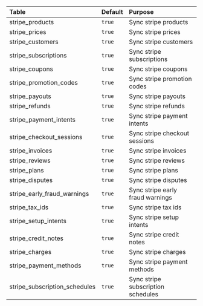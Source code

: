 | Table                         | Default | Purpose                            |
| :---------------------------- | :------ | :--------------------------------- |
| stripe_products               | `true`  | Sync stripe products               |
| stripe_prices                 | `true`  | Sync stripe prices                 |
| stripe_customers              | `true`  | Sync stripe customers              |
| stripe_subscriptions          | `true`  | Sync stripe subscriptions          |
| stripe_coupons                | `true`  | Sync stripe coupons                |
| stripe_promotion_codes        | `true`  | Sync stripe promotion codes        |
| stripe_payouts                | `true`  | Sync stripe payouts                |
| stripe_refunds                | `true`  | Sync stripe refunds                |
| stripe_payment_intents        | `true`  | Sync stripe payment intents        |
| stripe_checkout_sessions      | `true`  | Sync stripe checkout sessions      |
| stripe_invoices               | `true`  | Sync stripe invoices               |
| stripe_reviews                | `true`  | Sync stripe reviews                |
| stripe_plans                  | `true`  | Sync stripe plans                  |
| stripe_disputes               | `true`  | Sync stripe disputes               |
| stripe_early_fraud_warnings   | `true`  | Sync stripe early fraud warnings   |
| stripe_tax_ids                | `true`  | Sync stripe tax ids                |
| stripe_setup_intents          | `true`  | Sync stripe setup intents          |
| stripe_credit_notes           | `true`  | Sync stripe credit notes           |
| stripe_charges                | `true`  | Sync stripe charges                |
| stripe_payment_methods        | `true`  | Sync stripe payment methods        |
| stripe_subscription_schedules | `true`  | Sync stripe subscription schedules |

